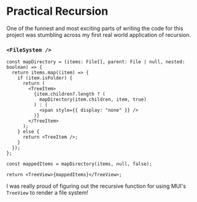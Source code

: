 # Practical Recursion

One of the funnest and most exciting parts of writing the code for this project was stumbling across my first real world application of recursion.

### `<FileSystem />`

```tsx
const mapDirectory = (items: File[], parent: File | null, nested: boolean) => {
  return items.map((item) => {
    if (item.isFolder) {
      return (
        <TreeItem>
          {item.children?.length ? (
            mapDirectory(item.children, item, true)
          ) : (
            <span style={{ display: "none" }} />
          )}
        </TreeItem>
      );
    } else {
      return <TreeItem />;
    }
  });
};

const mappedItems = mapDirectory(items, null, false);

return <TreeView>{mappedItems}</TreeView>;
```

I was really proud of figuring out the recursive function for using MUI's `TreeView` to render a file system!

